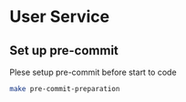 # User Service

## Set up pre-commit

Plese setup pre-commit before start to code

```bash
make pre-commit-preparation
```
